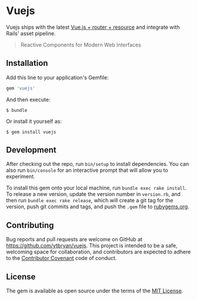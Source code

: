 # Vuejs

Vuejs ships with the latest [Vue.js + router + resource](http://vuejs.org/) and integrate with Rails' asset pipeline.

> Reactive Components for Modern Web Interfaces

## Installation

Add this line to your application's Gemfile:

```ruby
gem 'vuejs'
```

And then execute:

    $ bundle

Or install it yourself as:

    $ gem install vuejs


## Development

After checking out the repo, run `bin/setup` to install dependencies. You can also run `bin/console` for an interactive prompt that will allow you to experiment.

To install this gem onto your local machine, run `bundle exec rake install`. To release a new version, update the version number in `version.rb`, and then run `bundle exec rake release`, which will create a git tag for the version, push git commits and tags, and push the `.gem` file to [rubygems.org](https://rubygems.org).

## Contributing

Bug reports and pull requests are welcome on GitHub at https://github.com/ytbryan/vuejs. This project is intended to be a safe, welcoming space for collaboration, and contributors are expected to adhere to the [Contributor Covenant](http://contributor-covenant.org) code of conduct.


## License

The gem is available as open source under the terms of the [MIT License](http://opensource.org/licenses/MIT).
